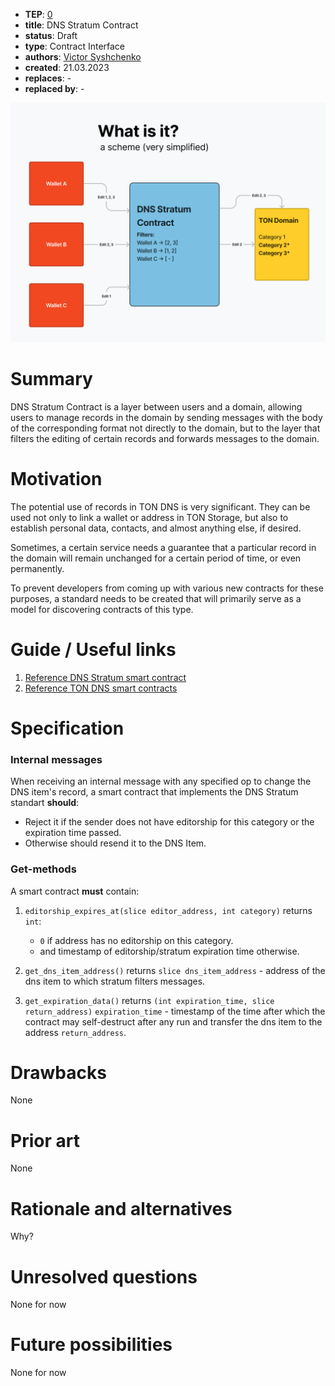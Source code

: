 - **TEP**: [0](https://github.com/ton-blockchain/TEPs/pull/0)
- **title**: DNS Stratum Contract
- **status**: Draft
- **type**: Contract Interface
- **authors**: [Victor Syshchenko](https://github.com/1ixi1)
- **created**: 21.03.2023
- **replaces**: -
- **replaced by**: -

![](scheme.png)

# Summary

DNS Stratum Contract is a layer between users and a domain, allowing users
to manage records in the domain by sending messages with the body of the
corresponding format not directly to the domain, but to the layer that
filters the editing of certain records and forwards messages to the
domain.


# Motivation

The potential use of records in TON DNS is very significant. They can be
used not only to link a wallet or address in TON Storage, but also to
establish personal data, contacts, and almost anything else, if desired.

Sometimes, a certain service needs a guarantee that a particular record in
the domain will remain unchanged for a certain period of time, or even
permanently.

To prevent developers from coming up with various new contracts for these
purposes, a standard needs to be created that will primarily serve as
a model for discovering contracts of this type.


# Guide / Useful links

1. [Reference DNS Stratum smart contract](contracts/stratum_contract.fc)
2. [Reference TON DNS smart contracts](https://github.com/ton-blockchain/dns-contract)


# Specification

### Internal messages
When receiving an internal message with any specified op to change
the DNS item's record, a smart contract that implements the DNS Stratum
standart **should**:
   * Reject it if the sender does not have editorship for this category
   or the expiration time passed.
   * Otherwise should resend it to the DNS Item.

### Get-methods
A smart contract **must** contain:
1. `editorship_expires_at(slice editor_address, int category)`
   returns `int`:
   * `0` if address has no editorship on this category.
   * and timestamp of editorship/stratum expiration time otherwise.

2. `get_dns_item_address()` returns `slice dns_item_address` -
   address of the dns item to which stratum filters messages.

3. `get_expiration_data()` returns `(int expiration_time, slice return_address)`
   `expiration_time` - timestamp of the time after which the contract
   may self-destruct after any run and transfer the dns item to
   the address `return_address`.


# Drawbacks

None


# Prior art
None


# Rationale and alternatives

Why?

# Unresolved questions

None for now


# Future possibilities
None for now
